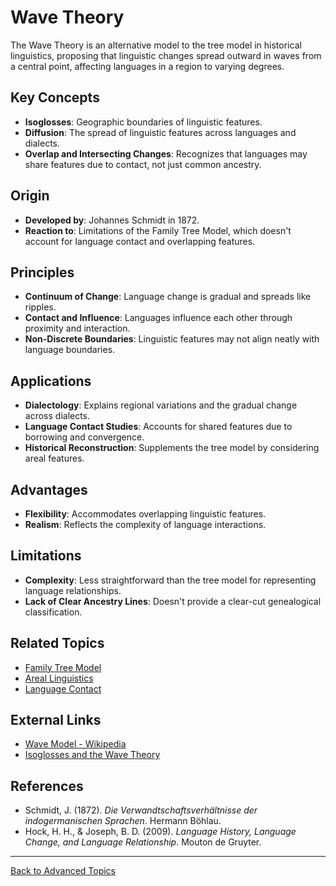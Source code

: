 # Wave Theory

The Wave Theory is an alternative model to the tree model in historical linguistics, proposing that linguistic changes spread outward in waves from a central point, affecting languages in a region to varying degrees.

## Key Concepts

- **Isoglosses**: Geographic boundaries of linguistic features.
- **Diffusion**: The spread of linguistic features across languages and dialects.
- **Overlap and Intersecting Changes**: Recognizes that languages may share features due to contact, not just common ancestry.

## Origin

- **Developed by**: Johannes Schmidt in 1872.
- **Reaction to**: Limitations of the Family Tree Model, which doesn't account for language contact and overlapping features.

## Principles

- **Continuum of Change**: Language change is gradual and spreads like ripples.
- **Contact and Influence**: Languages influence each other through proximity and interaction.
- **Non-Discrete Boundaries**: Linguistic features may not align neatly with language boundaries.

## Applications

- **Dialectology**: Explains regional variations and the gradual change across dialects.
- **Language Contact Studies**: Accounts for shared features due to borrowing and convergence.
- **Historical Reconstruction**: Supplements the tree model by considering areal features.

## Advantages

- **Flexibility**: Accommodates overlapping linguistic features.
- **Realism**: Reflects the complexity of language interactions.

## Limitations

- **Complexity**: Less straightforward than the tree model for representing language relationships.
- **Lack of Clear Ancestry Lines**: Doesn't provide a clear-cut genealogical classification.

## Related Topics

- [Family Tree Model](https://en.wikipedia.org/wiki/Tree_model)
- [Areal Linguistics](Areal-Linguistics.md)
- [Language Contact](../Language-Contact.md)

## External Links

- [Wave Model - Wikipedia](https://en.wikipedia.org/wiki/Wave_model)
- [Isoglosses and the Wave Theory](https://www.uni-due.de/ELE/MethodsWaveTheory.htm)

## References

- Schmidt, J. (1872). *Die Verwandtschaftsverhältnisse der indogermanischen Sprachen*. Hermann Böhlau.
- Hock, H. H., & Joseph, B. D. (2009). *Language History, Language Change, and Language Relationship*. Mouton de Gruyter.

---

[Back to Advanced Topics](README.md)
